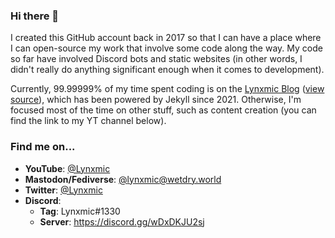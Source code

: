 ### Hi there 👋

I created this GitHub account back in 2017 so that I can have a place where I can open-source my work that involve some code along the way. My code so far have involved Discord bots and static websites (in other words, I didn't really do anything significant enough when it comes to development).

Currently, 99.99999% of my time spent coding is on the [Lynxmic Blog](https://lynxmic.github.io) ([view source](https://github.com/Lynxmic/lynxmic.github.io)), which has been powered by Jekyll since 2021. Otherwise, I'm focused most of the time on other stuff, such as content creation (you can find the link to my YT channel below).

### Find me on...

* **YouTube**: [@Lynxmic](https://youtube.com/@Lynxmic)
* **Mastodon/Fediverse**: [@lynxmic@wetdry.world](https://wetdry.world/@lynxmic)
* **Twitter**: [@Lynxmic](https://twitter.com/Lynxmic)
* **Discord**:
   * **Tag**: Lynxmic#1330
   * **Server**: https://discord.gg/wDxDKJU2sj
